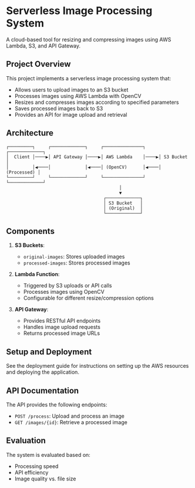 # Serverless Image Processing System

A cloud-based tool for resizing and compressing images using AWS Lambda, S3, and API Gateway.

## Project Overview

This project implements a serverless image processing system that:
- Allows users to upload images to an S3 bucket
- Processes images using AWS Lambda with OpenCV
- Resizes and compresses images according to specified parameters
- Saves processed images back to S3
- Provides an API for image upload and retrieval

## Architecture

```
┌─────────┐     ┌─────────────┐     ┌───────────────┐     ┌─────────────┐
│  Client │────▶│ API Gateway │────▶│ AWS Lambda    │────▶│ S3 Bucket   │
│         │◀────│             │◀────│ (OpenCV)      │◀────│ (Processed) │
└─────────┘     └─────────────┘     └───────────────┘     └─────────────┘
                                           │
                                           ▼
                                     ┌─────────────┐
                                     │ S3 Bucket   │
                                     │ (Original)  │
                                     └─────────────┘
```

## Components

1. **S3 Buckets**:
   - `original-images`: Stores uploaded images
   - `processed-images`: Stores processed images

2. **Lambda Function**:
   - Triggered by S3 uploads or API calls
   - Processes images using OpenCV
   - Configurable for different resize/compression options

3. **API Gateway**:
   - Provides RESTful API endpoints
   - Handles image upload requests
   - Returns processed image URLs

## Setup and Deployment

See the deployment guide for instructions on setting up the AWS resources and deploying the application.

## API Documentation

The API provides the following endpoints:
- `POST /process`: Upload and process an image
- `GET /images/{id}`: Retrieve a processed image

## Evaluation

The system is evaluated based on:
- Processing speed
- API efficiency
- Image quality vs. file size
